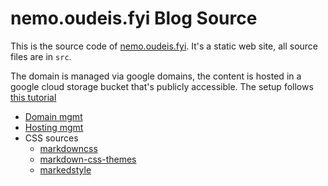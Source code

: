 # nemo.oudeis.fyi Blog Source

This is the source code of [nemo.oudeis.fyi](http://nemo.oudeis.fyi). It's a static web site, all source files are in `src`.

The domain is managed via google domains, the content is hosted in a google cloud storage bucket that's publicly accessible. The setup follows [this tutorial](https://cloud.google.com/storage/docs/hosting-static-website)

* [Domain mgmt](https://domains.google.com/registrar)
* [Hosting mgmt](https://console.cloud.google.com/storage/browser/nemo.oudeis.fyi)
* CSS sources
	+ [markdowncss](https://github.com/markdowncss)
	+ [markdown-css-themes](https://github.com/jasonm23/markdown-css-themes)
	+ [markedstyle](http://markedstyle.com/styles)